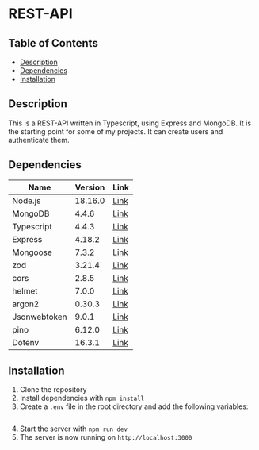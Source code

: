 # REST-API

## Table of Contents

-   [Description](#description)
-   [Dependencies](#dependencies)
-   [Installation](#installation)

## Description

This is a REST-API written in Typescript, using Express and MongoDB. It is the starting point for some of my projects. It can create users and authenticate them.

## Dependencies

| Name         | Version | Link                                               |
| ------------ | ------- | -------------------------------------------------- |
| Node.js      | 18.16.0 | [Link](https://nodejs.org/en/)                     |
| MongoDB      | 4.4.6   | [Link](https://www.mongodb.com/)                   |
| Typescript   | 4.4.3   | [Link](https://www.typescriptlang.org/)            |
| Express      | 4.18.2  | [Link](https://expressjs.com/)                     |
| Mongoose     | 7.3.2   | [Link](https://mongoosejs.com/)                    |
| zod          | 3.21.4  | [Link](https://www.npmjs.com/package/zod)          |
| cors         | 2.8.5   | [Link](https://www.npmjs.com/package/cors)         |
| helmet       | 7.0.0   | [Link](https://www.npmjs.com/package/helmet)       |
| argon2       | 0.30.3  | [Link](https://www.npmjs.com/package/argon2)       |
| Jsonwebtoken | 9.0.1   | [Link](https://www.npmjs.com/package/jsonwebtoken) |
| pino         | 6.12.0  | [Link](https://www.npmjs.com/package/pino)         |
| Dotenv       | 16.3.1  | [Link](https://www.npmjs.com/package/dotenv)       |

## Installation

1. Clone the repository
2. Install dependencies with `npm install`
3. Create a `.env` file in the root directory and add the following variables:

```

```

4. Start the server with `npm run dev`
5. The server is now running on `http://localhost:3000`
